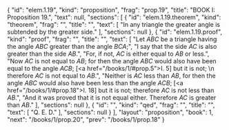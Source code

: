 {
  "id": "elem.1.19",
  "kind": "proposition",
  "frag": "prop.19",
  "title": "BOOK I: Proposition 19.",
  "text": null,
  "sections": [
    {
      "id": "elem.1.19.theorem",
      "kind": "theorem",
      "frag": "",
      "title": "",
      "text": [
        "In any triangle the greater angle is subtended by the greater side."
      ],
      "sections": null
    },
    {
      "id": "elem.1.19.proof",
      "kind": "proof",
      "frag": "",
      "title": "",
      "text": [
        "Let <var>ABC</var> be a triangle having the angle <var>ABC</var> greater than the angle <var>BCA</var>;",
        "I say that the side <var>AC</var> is also greater than the side <var>AB</var>.",
        "For, if not, <var>AC</var> is either equal to <var>AB</var> or less.",
        "Now <var>AC</var> is not equal to <var>AB</var>; for then the angle <var>ABC</var> would also have been equal to the angle <var>ACB</var>; [<a href=\"/books/1/#prop.5\">I. 5</a>] but it is not; \n        therefore <var>AC</var> is not equal to <var>AB</var>.",
        "Neither is <var>AC</var> less than <var>AB</var>, for then the angle <var>ABC</var> would also have been less than the angle <var>ACB</var>; [<a href=\"/books/1/#prop.18\">I. 18</a>] but it is not; therefore <var>AC</var> is not less than <var>AB</var>.",
        "And it was proved that it is not equal either. Therefore <var>AC</var> is greater than <var>AB</var>."
      ],
      "sections": null
    },
    {
      "id": "",
      "kind": "qed",
      "frag": "",
      "title": "",
      "text": [
        "Q. E. D."
      ],
      "sections": null
    }
  ],
  "layout": "proposition",
  "book": 1,
  "next": "/books/1/prop.20",
  "prev": "/books/1/prop.18"
}
